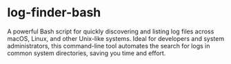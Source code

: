 # log-finder-bash
A powerful Bash script for quickly discovering and listing log files across macOS, Linux, and other Unix-like systems. Ideal for developers and system administrators, this command-line tool automates the search for logs in common system directories, saving you time and effort.
